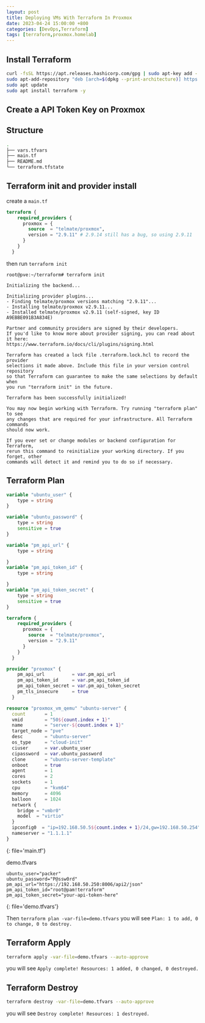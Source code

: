 ```yaml
---
layout: post
title: Deploying VMs With Terraform In Proxmox
date: 2023-04-24 15:00:00 +800
categories: [DevOps,Terraform]
tags: [terraform,proxmox.homelab]
---
```


## Install Terraform
```bash
curl -fsSL https://apt.releases.hashicorp.com/gpg | sudo apt-key add -
sudo apt-add-repository "deb [arch=$(dpkg --print-architecture)] https://apt.releases.hashicorp.com $(lsb_release -cs) main"
sudo apt update
sudo apt install terraform -y
```
## Create a API Token Key on Proxmox

## Structure
```sh
.
├── vars.tfvars
├── main.tf
├── README.md
└── terraform.tfstate
```

## Terraform init and provider install

create a `main.tf` 
```tf
terraform {
    required_providers {
      proxmox = {
        source  = "telmate/proxmox",
        version = "2.9.11" # 2.9.14 still has a bug, so using 2.9.11
      }
    }
  }
```
then run `terraform init`
```
root@pve:~/terraform# terraform init

Initializing the backend...

Initializing provider plugins...
- Finding telmate/proxmox versions matching "2.9.11"...
- Installing telmate/proxmox v2.9.11...
- Installed telmate/proxmox v2.9.11 (self-signed, key ID A9EBBE091B3A834E)

Partner and community providers are signed by their developers.
If you'd like to know more about provider signing, you can read about it here:
https://www.terraform.io/docs/cli/plugins/signing.html

Terraform has created a lock file .terraform.lock.hcl to record the provider
selections it made above. Include this file in your version control repository
so that Terraform can guarantee to make the same selections by default when
you run "terraform init" in the future.

Terraform has been successfully initialized!

You may now begin working with Terraform. Try running "terraform plan" to see
any changes that are required for your infrastructure. All Terraform commands
should now work.

If you ever set or change modules or backend configuration for Terraform,
rerun this command to reinitialize your working directory. If you forget, other
commands will detect it and remind you to do so if necessary.
```

## Terraform Plan

```tf
variable "ubuntu_user" {
    type = string
}

variable "ubuntu_password" {
    type = string
    sensitive = true
}

variable "pm_api_url" {
    type = string

}
variable "pm_api_token_id" {
    type = string

}
variable "pm_api_token_secret" {
    type = string
    sensitive = true
}

terraform {
    required_providers {
      proxmox = {
        source  = "telmate/proxmox",
        version = "2.9.11"
      }
    }
  }

provider "proxmox" {
    pm_api_url          = var.pm_api_url
    pm_api_token_id     = var.pm_api_token_id
    pm_api_token_secret = var.pm_api_token_secret
    pm_tls_insecure     = true
  }

resource "proxmox_vm_qemu" "ubuntu-server" {
  count       = 1
  vmid        = "50${count.index + 1}"
  name        = "server-${count.index + 1}"
  target_node = "pve"
  desc        = "ubuntu-server"
  os_type     = "cloud-init"
  ciuser      = var.ubuntu_user
  cipassword  = var.ubuntu_password
  clone       = "ubuntu-server-template"
  onboot      = true
  agent       = 1
  cores       = 2
  sockets     = 1
  cpu         = "kvm64"
  memory      = 4096
  balloon     = 1024
  network {
    bridge = "vmbr0"
    model  = "virtio"
  }
  ipconfig0  = "ip=192.168.50.5${count.index + 1}/24,gw=192.168.50.254"
  nameserver = "1.1.1.1"
}
```
{: file='main.tf'}

demo.tfvars
```
ubuntu_user="packer"
ubuntu_password="P@ssw0rd"
pm_api_url="https://192.168.50.250:8006/api2/json"
pm_api_token_id="root@pam!terraform"
pm_api_token_secret="your-api-token-here"
```
{: file='demo.tfvars'}

Then `terraform plan -var-file=demo.tfvars`
you will see `Plan: 1 to add, 0 to change, 0 to destroy.`

## Terraform Apply 
```sh
terraform apply -var-file=demo.tfvars --auto-approve
```
you will see `Apply complete! Resources: 1 added, 0 changed, 0 destroyed.`

## Terraform Destroy

```sh
terraform destroy -var-file=demo.tfvars --auto-approve
```
you will see `Destroy complete! Resources: 1 destroyed.`

